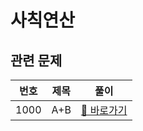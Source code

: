 # 사칙연산

## 관련 문제

| 번호 | 제목 | 풀이                                                  |
| ---- | ---- | ----------------------------------------------------- |
| 1000 | A+B  | [🔗 바로가기](/백준/문제/1000.%20A%20+%20B/README.md) |
